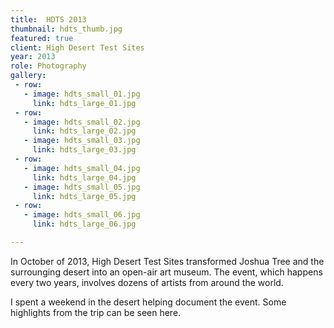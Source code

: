 ```yaml
---
title:  HDTS 2013
thumbnail: hdts_thumb.jpg
featured: true
client: High Desert Test Sites
year: 2013
role: Photography
gallery:
 - row:
   - image: hdts_small_01.jpg
     link: hdts_large_01.jpg
 - row:
   - image: hdts_small_02.jpg
     link: hdts_large_02.jpg
   - image: hdts_small_03.jpg
     link: hdts_large_03.jpg
 - row:
   - image: hdts_small_04.jpg
     link: hdts_large_04.jpg
   - image: hdts_small_05.jpg
     link: hdts_large_05.jpg
 - row:
   - image: hdts_small_06.jpg
     link: hdts_large_06.jpg

---
```


In October of 2013, High Desert Test Sites transformed Joshua Tree and the surrounging desert into an open-air art museum. The event, which happens every two years, involves dozens of artists from around the world.

I spent a weekend in the desert helping document the event. Some highlights from the trip can be seen here.
